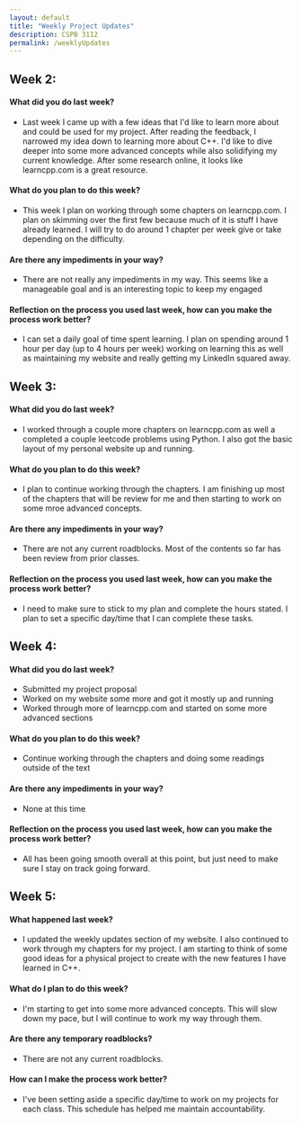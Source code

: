 ```yaml
---
layout: default
title: "Weekly Project Updates"
description: CSPB 3112
permalink: /weeklyUpdates
---
```


<h2>Week 2:</h2>
  <h4>What did you do last week?</h4>
  <ul>
    <li>Last week I came up with a few ideas that I'd like to learn more about and could be used for my project. After reading the feedback, I narrowed my idea down to learning more about C++. I'd like to dive deeper into some more advanced concepts while also solidifying my current knowledge. After some research online, it looks like learncpp.com is a great resource.</li>
  </ul>
  <h4>What do you plan to do this week?</h4>
  <ul>
    <li>This week I plan on working through some chapters on learncpp.com. I plan on skimming over the first few because much of it is stuff I have already learned. I will try to do around 1 chapter per week give or take depending on the difficulty.</li>
  </ul>
  <h4>Are there any impediments in your way?</h4>
  <ul>
    <li>There are not really any impediments in my way. This seems like a manageable goal and is an interesting topic to keep my engaged</li>
  </ul>
  <h4>Reflection on the process you used last week, how can you make the process work better?</h4>
  <ul>
    <li>I can set a daily goal of time spent learning. I plan on spending around 1 hour per day (up to 4 hours per week) working on learning this as well as maintaining my website and really getting my LinkedIn squared away.</li>
  </ul>
<h2>Week 3:</h2>
  <h4>What did you do last week?</h4>
  <ul>
    <li>I worked through a couple more chapters on learncpp.com as well a completed a couple leetcode problems using Python. I also got the basic layout of my personal website up and running. </li>
  </ul>
  <h4>What do you plan to do this week?</h4>
  <ul>
    <li>I plan to continue working through the chapters. I am finishing up most of the chapters that will be review for me and then starting to work on some mroe advanced concepts. </li>
  </ul>
  <h4>Are there any impediments in your way?</h4>
  <ul>
    <li>There are not any current roadblocks. Most of the contents so far has been review from prior classes. </li>
  </ul>
  <h4>Reflection on the process you used last week, how can you make the process work better?</h4>
  <ul>
    <li>I need to make sure to stick to my plan and complete the hours stated. I plan to set a specific day/time that I can complete these tasks. </li>
  </ul>
<h2>Week 4:</h2>
  <h4>What did you do last week?</h4>
  <ul>
    <li>Submitted my project proposal</li>
    <li>Worked on my website some more and got it mostly up and running</li>
    <li>Worked through more of learncpp.com and started on some more advanced sections</li>
  </ul>
  <h4>What do you plan to do this week?</h4>
  <ul>
    <li>Continue working through the chapters and doing some readings outside of the text</li>
  </ul>
  <h4>Are there any impediments in your way?</h4>
  <ul>
    <li>None at this time</li>
  </ul>
  <h4>Reflection on the process you used last week, how can you make the process work better?</h4>
  <ul>
    <li>All has been going smooth overall at this point, but just need to make sure I stay on track going forward. </li>
  </ul>
<h2>Week 5:</h2>
  <h4>What happened last week?</h4>
  <ul>
    <li>I updated the weekly updates section of my website. I also continued to work through my chapters for my project. I am starting to think of some good ideas for a physical project to create with the new features I have learned in C++.</li>
  </ul>
  <h4>What do I plan to do this week?</h4>
  <ul>
    <li>I'm starting to get into some more advanced concepts. This will slow down my pace, but I will continue to work my way through them. </li>
  </ul>
  <h4>Are there any temporary roadblocks?</h4>
  <ul>
    <li>There are not any current roadblocks.</li>
  </ul>
  <h4>How can I make the process work better?</h4>
  <ul>
    <li>I've been setting aside a specific day/time to work on my projects for each class. This schedule has helped me maintain accountability. </li>
  </ul>
